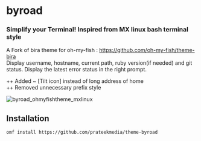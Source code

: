 # byroad #
### Simplify your Terminal! Inspired from MX linux bash terminal style ###

A Fork of bira theme for oh-my-fish : https://github.com/oh-my-fish/theme-bira  
Display username, hostname, current path, ruby version(if needed) and git status. Display the latest error status in the right prompt. 

++ Added ~ [Tilt icon] instead of long address of home  
++ Removed unnecessary prefix style

![byroad_ohmyfishtheme_mxlinux](https://user-images.githubusercontent.com/41370460/95195119-bb8d9e80-07f3-11eb-93c6-b643d0a9bb77.png)  

## Installation ##
`omf install https://github.com/prateekmedia/theme-byroad`
